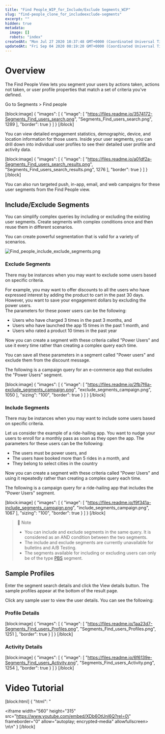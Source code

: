 ```yaml
---
title: "Find People_WIP_for_Include/Exclude Segments_WIP"
slug: "find-people_clone_for_includeexclude-segments"
excerpt: ""
hidden: true
metadata: 
  image: []
  robots: "index"
createdAt: "Mon Jul 27 2020 10:37:48 GMT+0000 (Coordinated Universal Time)"
updatedAt: "Fri Sep 04 2020 08:19:20 GMT+0000 (Coordinated Universal Time)"
---
```

# Overview

The Find People View lets you segment your users by actions taken, actions not taken, or user profile properties that match a set of criteria you’ve defined.

Go to Segments > Find people

[block:image]
{
  "images": [
    {
      "image": [
        "https://files.readme.io/3574172-Segments_Find_users_search.png",
        "Segments_Find_users_search.png",
        1289
      ],
      "border": true
    }
  ]
}
[/block]


You can view detailed engagement statistics, demographic, device, and location information for those users. Inside your user segments, you can drill down into individual user profiles to see their detailed user profile and activity data.

[block:image]
{
  "images": [
    {
      "image": [
        "https://files.readme.io/a01df2a-Segments_Find_users_search_results.png",
        "Segments_Find_users_search_results.png",
        1276
      ],
      "border": true
    }
  ]
}
[/block]


You can also run targeted push, in-app, email, and web campaigns for these user segments from the Find People view.

## Include/Exclude Segments

You can simplify complex queries by including or excluding the existing user segments. Create segments with complex conditions once and then reuse them in different scenarios. 

You can create powerful segmentation that is valid for a variety of scenarios. 

![](https://files.readme.io/0fd3c96-Find_people_include_exclude_segments.png "Find_people_include_exclude_segments.png")

### Exclude Segments

There may be instances when you may want to exclude some users based on specific criteria. 

For example, you may want to offer discounts to all the users who have expressed interest by adding the product to cart in the past 30 days. However, you want to save your engagement dollars by excluding the power users.  
The parameters for these power users can be the following:

- Users who have charged 3 times in the past 3 months, and 
- Users who have launched the app 15 times in the past 1 month, and
- Users who rated a product 10 times in the past year

Now you can create a segment with these criteria called "Power Users" and use it every time rather than creating a complex query each time. 

You can save all these parameters in a segment called "Power users" and exclude them from the discount message. 

The following is a campaign query for an e-commerce app that excludes the "Power Users" segment.

[block:image]
{
  "images": [
    {
      "image": [
        "https://files.readme.io/2fb7f6a-exclude_segments_campaign.png",
        "exclude_segments_campaign.png",
        1050
      ],
      "sizing": "100",
      "border": true
    }
  ]
}
[/block]


### Include Segments

There may be instances when you may want to include some users based on specific criteria. 

Let us consider the example of a ride-hailing app. You want to nudge your users to enroll for a monthly pass as soon as they open the app. The parameters for these users can be the following:

- The users must be power users, and
- The users have booked more than 5 rides in a month, and
- They belong to select cities in the country

Now you can create a segment with these criteria called "Power Users" and using it repeatedly rather than creating a complex query each time. 

The following is a campaign query for a ride-hailing app that includes the "Power Users" segment.

[block:image]
{
  "images": [
    {
      "image": [
        "https://files.readme.io/f9f341a-include_segments_campaign.png",
        "include_segments_campaign.png",
        1067
      ],
      "sizing": "100",
      "border": true
    }
  ]
}
[/block]


> 📘 Note
> 
> - You can include and exclude segments in the same query. It is considered as an AND condition between the two segments.
> - The include and exclude segments are currently unavailable for bulletins and A/B Testing.
> - The segments available for including or excluding users can only be of the type [PBS](https://docs.clevertap.com/docs/segments#section-past-behavior-segments) segment. 

## Sample Profiles

Enter the segment search details and click the View details button. The sample profiles appear at the bottom of the result page. 

Click any sample user to view the user details. You can see  the following:

### **Profile Details**

[block:image]
{
  "images": [
    {
      "image": [
        "https://files.readme.io/1aa23d7-Segments_Find_users_Profiles.png",
        "Segments_Find_users_Profiles.png",
        1251
      ],
      "border": true
    }
  ]
}
[/block]


### **Activity Details** 

[block:image]
{
  "images": [
    {
      "image": [
        "https://files.readme.io/6f6139e-Segments_Find_users_Activity.png",
        "Segments_Find_users_Activity.png",
        1254
      ],
      "border": true
    }
  ]
}
[/block]


# Video Tutorial

[block:html]
{
  "html": "<div><iframe width=\"560\" height=\"315\" src=\"https://www.youtube.com/embed/XDb6OtUnl6Q?rel=0\" frameborder=\"0\" allow=\"autoplay; encrypted-media\" allowfullscreen></iframe></div>\n\n<style></style>"
}
[/block]
